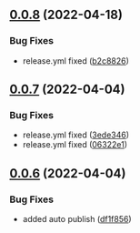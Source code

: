 ## [0.0.8](https://github.com/SpringRole/block-kit-builder/compare/v0.0.7...v0.0.8) (2022-04-18)


### Bug Fixes

* release.yml fixed ([b2c8826](https://github.com/SpringRole/block-kit-builder/commit/b2c882629e3e6ff5885c740d9639956820a5bb6e))

## [0.0.7](https://github.com/SpringRole/block-kit-builder/compare/v0.0.6...v0.0.7) (2022-04-04)


### Bug Fixes

* release.yml fixed ([3ede346](https://github.com/SpringRole/block-kit-builder/commit/3ede346506b69bc1540bea1a09320ec93e8fa538))
* release.yml fixed ([06322e1](https://github.com/SpringRole/block-kit-builder/commit/06322e1375d2611641241ca56f723f703996a182))

## [0.0.6](https://github.com/SpringRole/block-kit-builder/compare/v0.0.5...v0.0.6) (2022-04-04)


### Bug Fixes

* added auto publish ([df1f856](https://github.com/SpringRole/block-kit-builder/commit/df1f85687b4cc01c0fdba93b797b4e85942acdf1))

